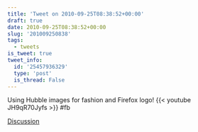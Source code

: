 ```yaml
---
title: 'Tweet on 2010-09-25T08:38:52+00:00'
draft: true
date: 2010-09-25T08:38:52+00:00
slug: '201009250838'
tags:
  - tweets
is_tweet: true
tweet_info:
  id: '25457936329'
  type: 'post'
  is_thread: False
---
```




Using Hubble images for fashion and Firefox logo! {{< youtube JH9qR70Jyfs >}} #fb

[Discussion](https://x.com/sytelus/status/25457936329)
